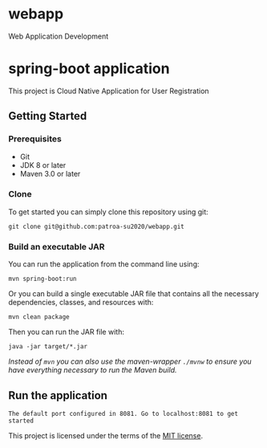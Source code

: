# webapp
Web Application Development


# spring-boot application

This project is Cloud Native Application for User Registration

## Getting Started

### Prerequisites
* Git
* JDK 8 or later
* Maven 3.0 or later

### Clone
To get started you can simply clone this repository using git:
```
git clone git@github.com:patroa-su2020/webapp.git
```

### Build an executable JAR
You can run the application from the command line using:
```
mvn spring-boot:run
```
Or you can build a single executable JAR file that contains all the necessary dependencies, classes, and resources with:
```
mvn clean package
```
Then you can run the JAR file with:
```
java -jar target/*.jar
```

*Instead of `mvn` you can also use the maven-wrapper `./mvnw` to ensure you have everything necessary to run the Maven build.*

## Run the application
```
The default port configured in 8081. Go to localhost:8081 to get started
```


This project is licensed under the terms of the [MIT license](LICENSE).

